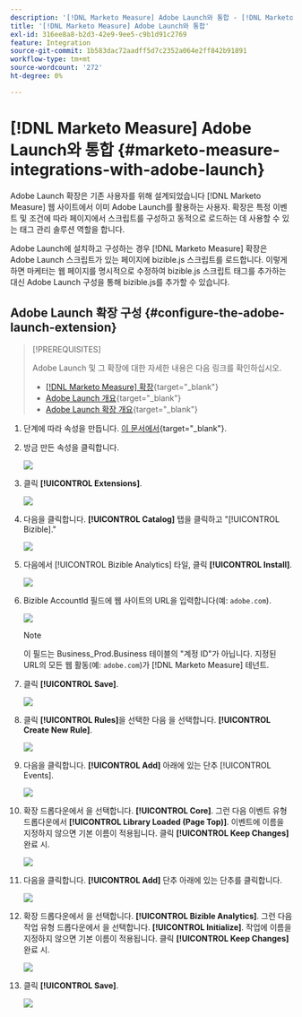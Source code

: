 ```yaml
---
description: '[!DNL Marketo Measure] Adobe Launch와 통합 - [!DNL Marketo Measure] - 제품 설명서'
title: '[!DNL Marketo Measure] Adobe Launch와 통합'
exl-id: 316ee8a8-b2d3-42e9-9ee5-c9b1d91c2769
feature: Integration
source-git-commit: 1b583dac72aadff5d7c2352a064e2ff842b91891
workflow-type: tm+mt
source-wordcount: '272'
ht-degree: 0%

---
```


# [!DNL Marketo Measure] Adobe Launch와 통합 {#marketo-measure-integrations-with-adobe-launch}

Adobe Launch 확장은 기존 사용자를 위해 설계되었습니다 [!DNL Marketo Measure] 웹 사이트에서 이미 Adobe Launch를 활용하는 사용자. 확장은 특정 이벤트 및 조건에 따라 페이지에서 스크립트를 구성하고 동적으로 로드하는 데 사용할 수 있는 태그 관리 솔루션 역할을 합니다.

Adobe Launch에 설치하고 구성하는 경우 [!DNL Marketo Measure] 확장은 Adobe Launch 스크립트가 있는 페이지에 bizible.js 스크립트를 로드합니다. 이렇게 하면 마케터는 웹 페이지를 명시적으로 수정하여 bizible.js 스크립트 태그를 추가하는 대신 Adobe Launch 구성을 통해 bizible.js를 추가할 수 있습니다.

## Adobe Launch 확장 구성 {#configure-the-adobe-launch-extension}

>[!PREREQUISITES]
>
>Adobe Launch 및 그 확장에 대한 자세한 내용은 다음 링크를 확인하십시오.
>
>* [[!DNL Marketo Measure] 확장](https://experienceleague.adobe.com/docs/experience-platform/destinations/catalog/email/bizible.html?lang=en#catalog){target="_blank"}
>* [Adobe Launch 개요](https://experienceleague.adobe.com/docs/launch-learn/implementing-in-websites-with-launch/index.html?lang=en#prerequisites){target="_blank"}
>* [Adobe Launch 확장 개요](https://experienceleague.adobe.com/docs/launch/using/extension-dev/overview.html?lang=en#extension-configuration){target="_blank"}

1. 단계에 따라 속성을 만듭니다. [이 문서에서](https://experienceleague.adobe.com/docs/platform-learn/implement-in-websites/configure-tags/create-a-property.html?lang=en#go-to-the-data-collection-interface){target="_blank"}.

1. 방금 만든 속성을 클릭합니다.

   ![](assets/marketo-measure-integrations-with-adobe-launch-1.png)

1. 클릭 **[!UICONTROL Extensions]**.

   ![](assets/marketo-measure-integrations-with-adobe-launch-2.png)

1. 다음을 클릭합니다. **[!UICONTROL Catalog]** 탭을 클릭하고 &quot;[!UICONTROL Bizible].&quot;

   ![](assets/marketo-measure-integrations-with-adobe-launch-3.png)

1. 다음에서 [!UICONTROL Bizible Analytics] 타일, 클릭 **[!UICONTROL Install]**.

   ![](assets/marketo-measure-integrations-with-adobe-launch-4.png)

1. Bizible AccountId 필드에 웹 사이트의 URL을 입력합니다(예: `adobe.com`).

   ![](assets/marketo-measure-integrations-with-adobe-launch-5.png)

   >[!NOTE]
   >
   >이 필드는 Business_Prod.Business 테이블의 &quot;계정 ID&quot;가 아닙니다. 지정된 URL의 모든 웹 활동(예: `adobe.com`)가 [!DNL Marketo Measure] 테넌트.

1. 클릭 **[!UICONTROL Save]**.

   ![](assets/marketo-measure-integrations-with-adobe-launch-6.png)

1. 클릭 **[!UICONTROL Rules]**&#x200B;을 선택한 다음 을 선택합니다. **[!UICONTROL Create New Rule]**.

   ![](assets/marketo-measure-integrations-with-adobe-launch-7.png)

1. 다음을 클릭합니다. **[!UICONTROL Add]** 아래에 있는 단추 [!UICONTROL Events].

   ![](assets/marketo-measure-integrations-with-adobe-launch-8.png)

1. 확장 드롭다운에서 을 선택합니다. **[!UICONTROL Core]**. 그런 다음 이벤트 유형 드롭다운에서 **[!UICONTROL Library Loaded (Page Top)]**. 이벤트에 이름을 지정하지 않으면 기본 이름이 적용됩니다. 클릭 **[!UICONTROL Keep Changes]** 완료 시.

   ![](assets/marketo-measure-integrations-with-adobe-launch-9.png)

1. 다음을 클릭합니다. **[!UICONTROL Add]** 단추 아래에 있는 단추를 클릭합니다.

   ![](assets/marketo-measure-integrations-with-adobe-launch-10.png)

1. 확장 드롭다운에서 을 선택합니다. **[!UICONTROL Bizible Analytics]**. 그런 다음 작업 유형 드롭다운에서 을 선택합니다. **[!UICONTROL Initialize]**. 작업에 이름을 지정하지 않으면 기본 이름이 적용됩니다. 클릭 **[!UICONTROL Keep Changes]** 완료 시.

   ![](assets/marketo-measure-integrations-with-adobe-launch-11.png)

1. 클릭 **[!UICONTROL Save]**.

   ![](assets/marketo-measure-integrations-with-adobe-launch-12.png)
